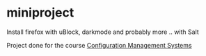 # miniproject
Install firefox with uBlock, darkmode and probably more .. with Salt

Project done for the course  [Configuration Management Systems](https://terokarvinen.com/2022/palvelinten-hallinta-2022p2/?from=MoodleNews)
